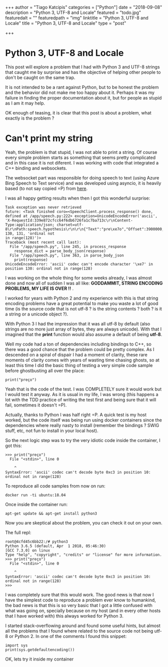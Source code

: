 +++
author = "Tiago Katcipis"
categories = ["Python"]
date = "2018-09-08"
description = "Python 3, UTF-8 and Locale"
featured = "todo.jpg"
featuredalt = ""
featuredpath = "img"
linktitle = "Python 3, UTF-8 and Locale"
title = "Python 3, UTF-8 and Locale"
type = "post"

+++

# Python 3, UTF-8 and Locale

This post will explore a problem that I had with Python 3 and UTF-8
strings that caught me by surprise and has the objective of helping
other people to don't be caught on the same trap.

It is not intended to be a rant against Python, but to be honest the
problem and the behavior did not make me too happy about it. Perhaps
it was my failure in finding the proper documentation about it, but
for people as stupid as I am it may help.

OK enough of teasing, it is clear that this post is about a problem,
what exactly is the problem ?

# Can't print my string

Yeah, the problem is that stupid, I was not able to print a string.
Of course every simple problem starts as something that seems
pretty complicated and in this case it is not diferent. I was
working with code that integrated a C++ binding and websockets.

The websocket part was responsible for doing speech to text
(using Azure Bing Speech to Text service) and
was developed using asyncio, it is heavily based (to not say copied =P)
from [here](https://github.com/jjuraska/cruzhacks2018).

I was all happy getting results when then I got this wonderful surprise:

```
Task exception was never retrieved
future: <Task finished coro=<SpeechClient.process_response() done, defined at /app/speech.py:222> exception=UnicodeEncodeError('ascii', 'X-RequestId:339e872cfcc64f6db6726fa1c7ba713c\r\nContent-Type:application/json; charset=utf-8\r\nPath:speech.hypothesis\r\n\r\n{"Text":"pre\xe7o","Offset":3900000,"Duration":6200000}', 130, 131, 'ordinal not
in range(128)')>
Traceback (most recent call last):
  File "/app/speech.py", line 245, in process_response
    response_dict = parse_body_json(response)
  File "/app/speech.py", line 363, in parse_body_json
    print(response)
UnicodeEncodeError: 'ascii' codec can't encode character '\xe7' in position 130: ordinal not in range(128)
```

I was working on the whole thing for some weeks already, I was almost done and now
all of sudden I was all like: **GODDAMMIT, STRING ENCODING PROBLEMS, MY LIFE IS OVER !!** .

I worked for years with Python 2 and my experience with this is that string encoding
problems have a great potential to make you waste a lot of good time (is the source code
that is not utf-8 ? is the string contents ? both ? is it a string or a unicode object ?).

With Python 3 I had the impression that it was all utf-8 by default (also strings are no
more just array of bytes, they are always unicode). With that I imagined
that the **print** function would also assume a default of being **utf-8**.

Well my code had a ton of dependencies including bindings to C++, so there was a good
chance that the problem could be pretty complex. As I descended on a spiral of dispair I
had a moment of clarity, these rare moments of clarity comes with years of wasting time chasing
ghosts, so at least this time I did the basic thing of testing a very simple code
sample before ghostbusting all over the place:

```
print("preço")
```

Yeah that is the code of the test. I was COMPLETELY sure it would work but I would test it
anyway. As it is usual in my life, I was wrong (this happens a lot with the TDD practice
of writing the test first and being sure that it will fail, sometimes it doesn't =P).

Actually, thanks to Python I was half right =P. A quick test is my host worked, but the code
itself was being run using docker containers since the dependencies where really nasty to
install (remember the bindings ? SWIG stuff, etc, not fun to install in your local host).

So the next logic step was to try the very idiotic code inside the container, I got this:

```
>>> print("preço")
  File "<stdin>", line 0

    ^
SyntaxError: 'ascii' codec can't decode byte 0xc3 in position 10: ordinal not in range(128)
```

To reproduce all code samples from now on run:

```
docker run -ti ubuntu:18.04
```

Once inside the container run:

```
apt-get update && apt-get install python3
```

Now you are skeptical about the problem, you can check it out on your own.

The full repl:

```
root@4cfd45c6bb22:/# python3
Python 3.6.5 (default, Apr  1 2018, 05:46:30)
[GCC 7.3.0] on linux
Type "help", "copyright", "credits" or "license" for more information.
>>> print("preço")
  File "<stdin>", line 0

    ^
SyntaxError: 'ascii' codec can't decode byte 0xc3 in position 10: ordinal not in range(128)
>>>
```

I was completely sure that this would work. The good news is that now I have the simplest
code to reproduce a problem ever know to humankind, the bad news is that this is so very
basic that I got a little confused with what was going on, specially because on my host
(and in every other hosts that I have worked with) this always worked for Python 3.

I started stack-overflowing around and found some useful hints, but almost all the problems
that I found where related to the source code not being utf-8 or Python 2. In one of the comments
I found this snippet:

```
import sys
print(sys.getdefaultencoding())
```

OK, lets try it inside my container
